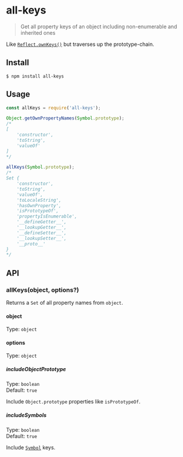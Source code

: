 # all-keys

> Get all property keys of an object including non-enumerable and inherited ones

Like [`Reflect.ownKeys()`](https://developer.mozilla.org/en-US/docs/Web/JavaScript/Reference/Global_Objects/Reflect/ownKeys) but traverses up the prototype-chain.


## Install

```
$ npm install all-keys
```


## Usage

```js
const allKeys = require('all-keys');

Object.getOwnPropertyNames(Symbol.prototype);
/*
[
	'constructor',
	'toString',
	'valueOf'
]
*/

allKeys(Symbol.prototype);
/*
Set {
	'constructor',
	'toString',
	'valueOf',
	'toLocaleString',
	'hasOwnProperty',
	'isPrototypeOf',
	'propertyIsEnumerable',
	'__defineGetter__',
	'__lookupGetter__',
	'__defineSetter__',
	'__lookupSetter__',
	'__proto__'
}
*/
```


## API

### allKeys(object, options?)

Returns a `Set` of all property names from `object`.

#### object

Type: `object`

#### options

Type: `object`

##### includeObjectPrototype

Type: `boolean`<br>
Default: `true`

Include `Object.prototype` properties like `isPrototypeOf`.

##### includeSymbols

Type: `boolean`<br>
Default: `true`

Include [`Symbol`](https://developer.mozilla.org/en-US/docs/Web/JavaScript/Reference/Global_Objects/Symbol) keys.
